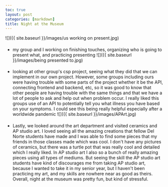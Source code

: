 ```yaml
---
toc: true
layout: post
categories: [markdown]
title: Night at the Museum
---
```

![]({{ site.baseurl }}/images/us working on present.jpg)
#### 
- my group and I working on finishing touches, organizing who is going to present what, and practicing presenting
![]({{ site.baseurl }}/images/being presented to.jpg)
#### 
- looking at other group's csp project, seeing what they did that we can implement in our own project. However, some groups including ours were having trouble with some parts of the project whether it be the API, connecting frontend and backend, etc, so it was good to know that other people are having trouble with the same things and that we have a lot of people to ask and help out when problem occur. I really liked this groups use of an API to potentially tell you what illness you have based on your symptoms. I could see this being really helpful especially after a worldwide pandemic
![]({{ site.baseurl }}/images/APArt.jpg)
#### 
- Lastly, we looked around the art department and visited ceramics and AP studio art. I loved seeing all the amazing creations that fellow Del Norte students have made and I was able to find some pieces that my friends in those classes made which was cool. I don't have any pictures of ceramics, but there was a turtle pot that was really cool and detailed which I really liked. In AP studio art I also so a bunch of really amazing pieces using all types of mediums. But seeing the skill the AP studio art students have kind of discourages me from taking AP studio art, because I wanted to take it in my senior year, but I haven't been practicing my art, and my skills are nowhere near as good as theirs. Overall, night at the museum was pretty fun, but kind of stressful.